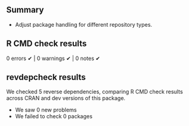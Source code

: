 ## Summary

* Adjust package handling for different repository types.

## R CMD check results

0 errors ✔ | 0 warnings ✔ | 0 notes ✔

## revdepcheck results

We checked 5 reverse dependencies, comparing R CMD check results across CRAN and dev versions of this package.

 * We saw 0 new problems
 * We failed to check 0 packages

